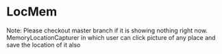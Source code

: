 # LocMem
Note: Please checkout master branch if it is showing nothing right now.
MemoryLocationCapturer in which user can click picture of any place and save the location of it also
